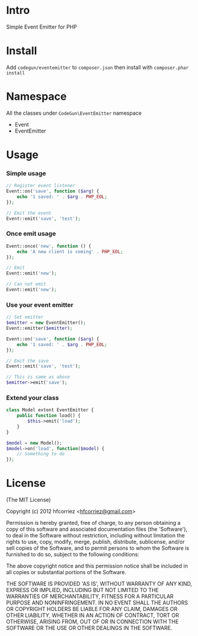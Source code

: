 Intro
=========

Simple Event Emitter for PHP

Install
==============

Add `codegun/eventemitter` to `composer.json` then install with `composer.phar install`

Namespace
==============

All the classes under `CodeGun\EventEmitter` namespace

- Event
- EventEmitter

Usage
==============

### Simple usage

```php
// Register event listener
Event::on('save', function ($arg) {
    echo '1 saved: ' . $arg . PHP_EOL;
});

// Emit the event
Event::emit('save', 'test');
```

### Once emit usage

```php
Event::once('new', function () {
    echo 'A new client is coming' . PHP_EOL;
});

// Emit
Event::emit('new');

// Can not emit
Event::emit('new');
```

### Use your event emitter

```php
// Set emitter
$emitter = new EventEmitter();
Event::emitter($emitter);

Event::on('save', function ($arg) {
    echo '1 saved: ' . $arg . PHP_EOL;
});

// Emit the save
Event::emit('save', 'test');

// This is same as above
$emitter->emit('save');
```


### Extend your class

```php
class Model extent EventEmitter {
    public function load() {
        $this->emit('load');
    }
}

$model = new Model();
$model->on('load', function($model) {
    // Something to do
});
```

License
=============

(The MIT License)

Copyright (c) 2012 hfcorriez &lt;hfcorriez@gmail.com&gt;

Permission is hereby granted, free of charge, to any person obtaining
a copy of this software and associated documentation files (the
'Software'), to deal in the Software without restriction, including
without limitation the rights to use, copy, modify, merge, publish,
distribute, sublicense, and/or sell copies of the Software, and to
permit persons to whom the Software is furnished to do so, subject to
the following conditions:

The above copyright notice and this permission notice shall be
included in all copies or substantial portions of the Software.

THE SOFTWARE IS PROVIDED 'AS IS', WITHOUT WARRANTY OF ANY KIND,
EXPRESS OR IMPLIED, INCLUDING BUT NOT LIMITED TO THE WARRANTIES OF
MERCHANTABILITY, FITNESS FOR A PARTICULAR PURPOSE AND NONINFRINGEMENT.
IN NO EVENT SHALL THE AUTHORS OR COPYRIGHT HOLDERS BE LIABLE FOR ANY
CLAIM, DAMAGES OR OTHER LIABILITY, WHETHER IN AN ACTION OF CONTRACT,
TORT OR OTHERWISE, ARISING FROM, OUT OF OR IN CONNECTION WITH THE
SOFTWARE OR THE USE OR OTHER DEALINGS IN THE SOFTWARE.
